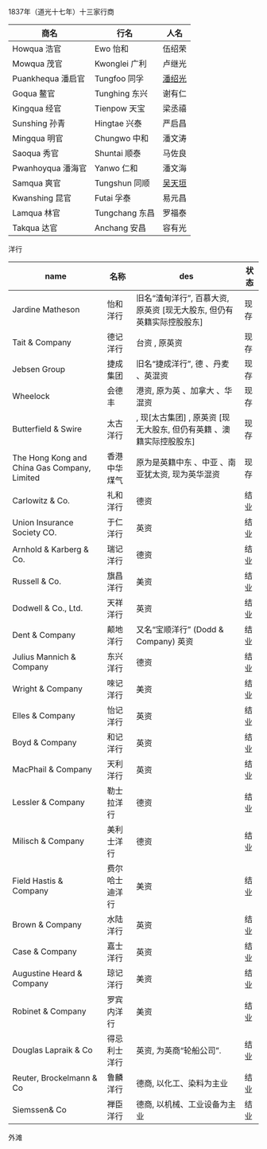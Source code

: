 1837年（道光十七年）十三家行商

| 商名             | 行名           | 人名                                                                     |
| -------------- | ------------ | ---------------------------------------------------------------------- |
| Howqua 浩官      | Ewo 怡和       | 伍绍荣                                                                    |
| Mowqua 茂官      | Kwonglei 广利  | 卢继光                                                                    |
| Puankhequa 潘启官 | Tungfoo 同孚   | [潘绍光](https://zh.wikipedia.org/wiki/%E6%BD%98%E6%9C%89%E5%BA%A6 "潘有度") |
| Goqua 鳌官       | Tunghing 东兴  | 谢有仁                                                                    |
| Kingqua 经官     | Tienpow 天宝   | 梁丞禧                                                                    |
| Sunshing 孙青    | Hingtae 兴泰   | 严启昌                                                                    |
| Mingqua 明官     | Chungwo 中和   | 潘文涛                                                                    |
| Saoqua 秀官      | Shuntai 顺泰   | 马佐良                                                                    |
| Pwanhoyqua 潘海官 | Yanwo 仁和     | 潘文海                                                                    |
| Samqua 爽官      | Tungshun 同顺  | [吴天垣](https://zh.wikipedia.org/wiki/%E5%90%B4%E5%A4%A9%E5%9E%A3 "吴天垣") |
| Kwanshing 昆官   | Futai 孚泰     | 易元昌                                                                    |
| Lamqua 林官      | Tungchang 东昌 | 罗福泰                                                                    |
| Takqua 达官      | Anchang 安昌   | 容有光                                                                    |

洋行

| name                                         | 名称      | des                                      | 状态  |
| -------------------------------------------- | ------- | ---------------------------------------- | --- |
| Jardine Matheson                             | 怡和洋行    | 旧名“渣甸洋行”, 百慕大资, 原英资 [现无大股东, 但仍有英籍实际控股股东] | 现存  |
| Tait & Company                               | 德记洋行    | 台资 , 原英资                                 | 现存  |
| Jebsen Group                                 | 捷成集团    | 旧名“捷成洋行”, 德 、丹麦 、英混资                     | 现存  |
| Wheelock                                     | 会德丰     | 港资, 原为英 、加拿大 、华混资                        | 现存  |
| Butterfield & Swire                          | 太古洋行    | , 现[太古集团] , 原英资 [现无大股东, 但仍有英籍 、澳籍实际控股股东] | 现存  |
| The Hong Kong and China Gas Company, Limited | 香港中华煤气  | 原为是英籍中东 、中亚 、南亚犹太资, 现为英华混资               | 现存  |
| Carlowitz & Co.                              | 礼和洋行    | 德资                                       | 结业  |
| Union Insurance Society CO.                  | 于仁洋行    | 英资                                       | 结业  |
| Arnhold & Karberg & Co.                      | 瑞记洋行    | 德资                                       | 结业  |
| Russell & Co.                                | 旗昌洋行    | 美资                                       | 结业  |
| Dodwell & Co., Ltd.                          | 天祥洋行    | 英资                                       | 结业  |
| Dent & Company                               | 颠地洋行    | 又名“宝顺洋行” (Dodd & Company) 英资             | 结业  |
| Julius Mannich & Company                     | 东兴洋行    | 德资                                       | 结业  |
| Wright & Company                             | 唻记洋行    | 美资                                       | 结业  |
| Elles & Company                              | 怡记洋行    | 英资                                       | 结业  |
| Boyd & Company                               | 和记洋行    | 英资                                       | 结业  |
| MacPhail & Company                           | 天利洋行    | 英资                                       | 结业  |
| Lessler & Company                            | 勒士拉洋行   | 德资                                       | 结业  |
| Milisch & Company                            | 美利士洋行   | 德资                                       | 结业  |
| Field Hastis & Company                       | 费尔哈士迪洋行 | 美资                                       | 结业  |
| Brown & Company                              | 水陆洋行    | 英资                                       | 结业  |
| Case & Company                               | 嘉士洋行    | 英资                                       | 结业  |
| Augustine Heard & Company                    | 琼记洋行    | 美资                                       | 结业  |
| Robinet & Company                            | 罗宾内洋行   | 美资                                       | 结业  |
| Douglas Lapraik & Co                         | 得忌利士洋行  | 英资, 为英商“轮船公司”.                           | 结业  |
| Reuter, Brockelmann & Co                     | 鲁麟洋行    | 德商, 以化工、染料为主业                            | 结业  |
| Siemssen& Co                                 | 禅臣洋行    | 德商, 以机械、工业设备为主业                          | 结业  |

外滩

